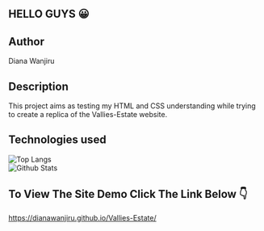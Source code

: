 ## HELLO GUYS :grinning:

## Author
Diana Wanjiru


## Description
This project aims as testing my HTML and CSS understanding while trying to create a replica of the Vallies-Estate website.

## Technologies used 
![Top Langs](https://github-readme-stats.vercel.app/api/top-langs/?username=Dianawanjiru&hide=TeX&layout=compact)<br>
![Github Stats](https://github-readme-stats.vercel.app/api?username=Dianawanjiru&count_private=true&show_icons=true&include_all_commits=true)

## To View The Site Demo Click The Link Below :point_down:
https://dianawanjiru.github.io/Vallies-Estate/


 

 


 
